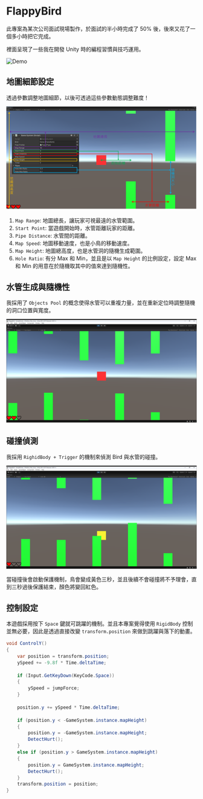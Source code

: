# FlappyBird
 
此專案為某次公司面試現場製作，於面試的半小時完成了 50% 後，後來又花了一個多小時把它完成。

裡面呈現了一些我在開發 Unity 時的編程習慣與技巧運用。

![Demo](./ResultImage/Demo.gif)

## 地圖細節設定

透過參數調整地圖細節，以後可透過這些參數動態調整難度！

![MapSetting](./ResultImage/MapSetting.png)

1. `Map Range`: 地圖總長，讓玩家可視最遠的水管範圍。
2. `Start Point`: 當遊戲開始時，水管距離玩家的距離。
3. `Pipe Distance`: 水管間的距離。
4. `Map Speed`: 地圖移動速度，也是小鳥的移動速度。
5. `Map Height`: 地圖總高度，也是水管洞的隨機生成範圍。
6. `Hole Ratio`: 有分 Max 和 Min，並且是以 `Map Height` 的比例設定，設定 Max 和 Min 的用意在於隨機取其中的值來達到隨機性。

## 水管生成與隨機性

我採用了 `Objects Pool` 的概念使得水管可以重複力量，並在重新定位時調整隨機的洞口位置與寬度。

![PipeGenerationAndRandomness](./ResultImage/PipeGenerationAndRandomness.png)

## 碰撞偵測

我採用 `RighidBody + Trigger` 的機制來偵測 Bird 與水管的碰撞。

![DetectCollision](./ResultImage/DetectCollision.png)

當碰撞後會啟動保護機制，鳥會變成黃色三秒，並且後續不會碰撞將不予理會，直到三秒過後保護結束，顏色將變回紅色。

## 控制設定

本遊戲採用按下 `Space` 鍵就可跳躍的機制。並且本專案覺得使用 `RigidBody` 控制並無必要，因此是透過直接改變 `transform.position` 來做到跳躍與落下的動畫。
 
``` C#
void ControlY()
{
    var position = transform.position;
    ySpeed += -9.8f * Time.deltaTime;

    if (Input.GetKeyDown(KeyCode.Space))
    {
        ySpeed = jumpForce;
    }

    position.y += ySpeed * Time.deltaTime;

    if (position.y < -GameSystem.instance.mapHeight)
    {
        position.y = -GameSystem.instance.mapHeight;
        DetectHurt();
    }
    else if (position.y > GameSystem.instance.mapHeight)
    {
        position.y = GameSystem.instance.mapHeight;
        DetectHurt();
    }
    transform.position = position;
}
```

